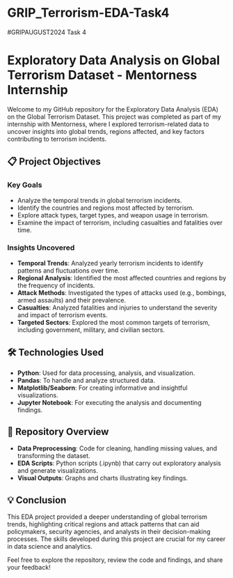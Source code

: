 # GRIP_Terrorism-EDA-Task4
#GRIPAUGUST2024 Task 4 

# Exploratory Data Analysis on Global Terrorism Dataset - Mentorness Internship

Welcome to my GitHub repository for the Exploratory Data Analysis (EDA) on the Global Terrorism Dataset. This project was completed as part of my internship with Mentorness, where I explored terrorism-related data to uncover insights into global trends, regions affected, and key factors contributing to terrorism incidents.

## 📋 Project Objectives

### Key Goals
- Analyze the temporal trends in global terrorism incidents.
- Identify the countries and regions most affected by terrorism.
- Explore attack types, target types, and weapon usage in terrorism.
- Examine the impact of terrorism, including casualties and fatalities over time.

### Insights Uncovered
- **Temporal Trends**: Analyzed yearly terrorism incidents to identify patterns and fluctuations over time.
- **Regional Analysis**: Identified the most affected countries and regions by the frequency of incidents.
- **Attack Methods**: Investigated the types of attacks used (e.g., bombings, armed assaults) and their prevalence.
- **Casualties**: Analyzed fatalities and injuries to understand the severity and impact of terrorism events.
- **Targeted Sectors**: Explored the most common targets of terrorism, including government, military, and civilian sectors.

## 🛠️ Technologies Used
- **Python**: Used for data processing, analysis, and visualization.
- **Pandas**: To handle and analyze structured data.
- **Matplotlib/Seaborn**: For creating informative and insightful visualizations.
- **Jupyter Notebook**: For executing the analysis and documenting findings.

## 📂 Repository Overview
- **Data Preprocessing**: Code for cleaning, handling missing values, and transforming the dataset.
- **EDA Scripts**: Python scripts (.ipynb) that carry out exploratory analysis and generate visualizations.
- **Visual Outputs**: Graphs and charts illustrating key findings.

## 💡 Conclusion
This EDA project provided a deeper understanding of global terrorism trends, highlighting critical regions and attack patterns that can aid policymakers, security agencies, and analysts in their decision-making processes. The skills developed during this project are crucial for my career in data science and analytics.

Feel free to explore the repository, review the code and findings, and share your feedback!
